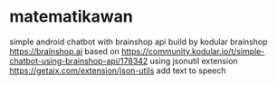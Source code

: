 # matematikawan
simple android chatbot with brainshop api build by kodular
brainshop https://brainshop.ai
based on https://community.kodular.io/t/simple-chatbot-using-brainshop-api/178342
using jsonutil extension https://getaix.com/extension/json-utils
add text to speech
